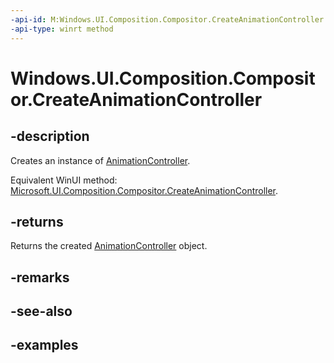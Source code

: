 ```yaml
---
-api-id: M:Windows.UI.Composition.Compositor.CreateAnimationController
-api-type: winrt method
---
```


# Windows.UI.Composition.Compositor.CreateAnimationController

<!--
public Windows.UI.Composition.AnimationController CreateAnimationController ();
-->

## -description

Creates an instance of [AnimationController](animationcontroller.md).

Equivalent WinUI method: [Microsoft.UI.Composition.Compositor.CreateAnimationController](/windows/winui/api/microsoft.ui.composition.compositor.createanimationcontroller).

## -returns

Returns the created [AnimationController](animationcontroller.md) object.

## -remarks

## -see-also

## -examples

